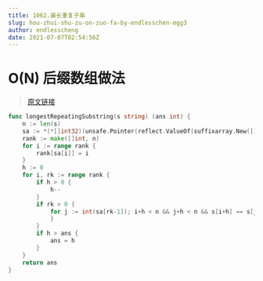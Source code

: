 ```yaml
---
title: 1062.最长重复子串
slug: hou-zhui-shu-zu-on-zuo-fa-by-endlesschen-mgg3
author: endlesscheng
date: 2021-07-07T02:54:56Z
---
```

# O(N) 后缀数组做法
 
> [原文链接](https://leetcode.cn/problems/longest-repeating-substring/solution/hou-zhui-shu-zu-on-zuo-fa-by-endlesschen-mgg3)
```go
func longestRepeatingSubstring(s string) (ans int) {
	n := len(s)
	sa := *(*[]int32)(unsafe.Pointer(reflect.ValueOf(suffixarray.New([]byte(s))).Elem().FieldByName("sa").Field(0).UnsafeAddr()))
	rank := make([]int, n)
	for i := range rank {
		rank[sa[i]] = i
	}
	h := 0
	for i, rk := range rank {
		if h > 0 {
			h--
		}
		if rk > 0 {
			for j := int(sa[rk-1]); i+h < n && j+h < n && s[i+h] == s[j+h]; h++ {
			}
		}
		if h > ans {
			ans = h
		}
	}
	return ans
}
```
